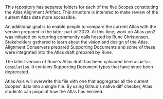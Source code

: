 This repository has separate folders for each of the five Scopes constituting the Atlas Alignment Artifact. This structure is intended to make review of the current Atlas data more accessible. 

An additional goal is to enable people to compare the current Atlas with the version prepared in the latter part of 2023. At this time, work on Atlas gen2 was initiated on recurring community calls hosted by Rune Christensen. Stakeholders gathered to learn about the vision and design of the Atlas. Alignment Conservers prepared Supporting Documents and some of these were integrated into the Atlas draft prepared by Rune.

The latest version of Rune's Atlas draft has been uploaded here as `Atlas Compilation`. It contains Supporting Document types that have since been deprecated. 

Atlas Axis will overwrite this file with one that aggregates all the current Scopes' data into a single file. By using Github's native diff checker, Atlas students can pinpoint how the Atlas has evolved. 
